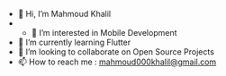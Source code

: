 - 👋 Hi, I’m Mahmoud Khalil
- - 👀 I’m interested in Mobile Development
- 🌱 I’m currently learning Flutter 
- 💞️ I’m looking to collaborate on Open Source Projects
- 📫 How to reach me : mahmoud000khalil@gmail.com

<!---
M0o0dy/M0o0dy is a ✨ special ✨ repository because its `README.md` (this file) appears on your GitHub profile.
You can click the Preview link to take a look at your changes.
--->
